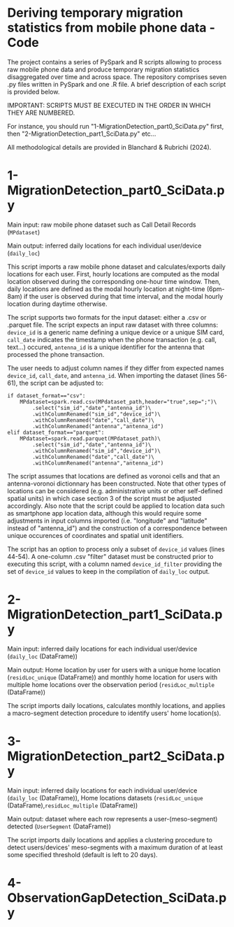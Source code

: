# Deriving temporary migration statistics from mobile phone data - Code
The project contains a series of PySpark and R scripts allowing to process raw mobile phone data and produce temporary migration statistics disaggregated over time and across space.
The repository comprises seven .py files written in PySpark and one .R file. A brief description of each script is provided below.

IMPORTANT: SCRIPTS MUST BE EXECUTED IN THE ORDER IN WHICH THEY ARE NUMBERED.

For instance, you should run "1-MigrationDetection_part0_SciData.py" first, then "2-MigrationDetection_part1_SciData.py" etc...

All methodological details are provided in Blanchard & Rubrichi (2024).


# 1-MigrationDetection_part0_SciData.py
Main input: raw mobile phone dataset such as Call Detail Records (`MPdataset`)

Main output: inferred daily locations for each individual user/device (`daily_loc`)

This script imports a raw mobile phone dataset and calculates/exports daily locations for each user.
First, hourly locations are computed as the modal location observed during the corresponding one-hour time window. 
Then, daily locations are defined as the modal hourly location at night-time (6pm-8am) if the user is observed during that time interval, and the modal hourly location during daytime otherwise.

The script supports two formats for the input dataset: either a .csv or .parquet file. The script expects an input raw dataset with three columns: `device_id` is a generic name defining a unique device or a unique SIM card, `call_date` indicates the timestamp when the phone transaction (e.g. call, text...) occured, `antenna_id` is a unique identifier for the antenna that processed the phone transaction.

The user needs to adjust column names if they differ from expected names `device_id`, `call_date`, and `antenna_id`. When importing the dataset (lines 56-61), the script can be adjusted to:

    if dataset_format=="csv":
        MPdataset=spark.read.csv(MPdataset_path,header="true",sep=";")\
            .select("sim_id","date","antenna_id")\
            .withColumnRenamed("sim_id","device_id")\
            .withColumnRenamed("date","call_date")\
            .withColumnRenamed("antenna","antenna_id")
    elif dataset_format=="parquet":
        MPdataset=spark.read.parquet(MPdataset_path)\
            .select("sim_id","date","antenna_id")\
            .withColumnRenamed("sim_id","device_id")\
            .withColumnRenamed("date","call_date")\
            .withColumnRenamed("antenna","antenna_id")

The script assumes that locations are defined as voronoi cells and that an antenna-voronoi dictionnary has been constructed. 
Note that other types of locations can be considered (e.g. administrative units or other self-defined spatial units) in which case section 3 of the script must be adjusted accordingly.
Also note that the script could be applied to location data such as smartphone app location data, although this would require some adjustments in input columns imported (i.e. "longitude" and "latitude" instead of "antenna_id") and the construction of a correspondence between unique occurences of coordinates and spatial unit identifiers.

The script has an option to process only a subset of `device_id` values (lines 44-54). A one-column .csv "filter" dataset must be constructed prior to executing this script, with a column named `device_id_filter` providing the set of `device_id` values to keep in the compilation of `daily_loc` output.

# 2-MigrationDetection_part1_SciData.py
Main input: inferred daily locations for each individual user/device (`daily_loc` (DataFrame))

Main output: Home location by user for users with a unique home location (`residLoc_unique` (DataFrame)) and monthly home location for users with multiple home locations over the observation period (`residLoc_multiple` (DataFrame))

The script imports daily locations, calculates monthly locations, and applies a macro-segment detection procedure to identify users' home location(s).

# 3-MigrationDetection_part2_SciData.py
Main input: inferred daily locations for each individual user/device (`daily_loc` (DataFrame)), Home locations datasets (`residLoc_unique` (DataFrame),`residLoc_multiple` (DataFrame))

Main output: dataset where each row represents a user-(meso-segment) detected (`UserSegment` (DataFrame))

The script imports daily locations and applies a clustering procedure to detect users/devices' meso-segments with a maximum duration of at least some specified threshold (default is left to 20 days).

# 4-ObservationGapDetection_SciData.py
